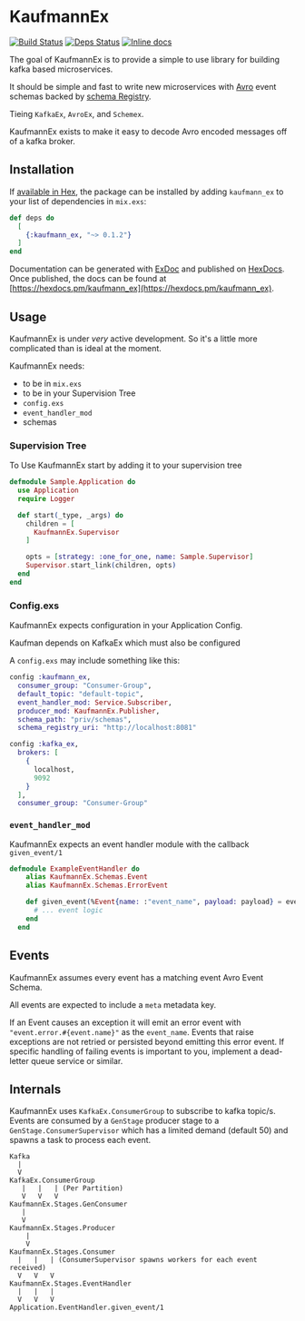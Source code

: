 # KaufmannEx

[![Build Status](https://travis-ci.org/sevenmind/kaufmann_ex.svg?branch=master)](https://travis-ci.org/sevenmind/kaufmann_ex)
[![Deps Status](https://beta.hexfaktor.org/badge/all/github/sevenmind/kaufmann_ex.svg)](https://beta.hexfaktor.org/github/sevenmind/kaufmann_ex) [![Inline docs](http://inch-ci.org/github/sevenmind/kaufmann_ex.svg)](http://inch-ci.org/github/sevenmind/kaufmann_ex)

The goal of KaufmannEx is to provide a simple to use library for building kafka based microservices.

It should be simple and fast to write new microservices with [Avro](https://avro.apache.org/docs/current/) event schemas backed by [schema Registry](https://docs.confluent.io/current/schema-registry/docs/index.html).

Tieing `KafkaEx`, `AvroEx`, and `Schemex`.

KaufmannEx exists to make it easy to decode Avro encoded messages off of a kafka broker.

## Installation

If [available in Hex](https://hex.pm/docs/publish), the package can be installed
by adding `kaufmann_ex` to your list of dependencies in `mix.exs`:

```elixir
def deps do
  [
    {:kaufmann_ex, "~> 0.1.2"}
  ]
end
```

Documentation can be generated with [ExDoc](https://github.com/elixir-lang/ex_doc)
and published on [HexDocs](https://hexdocs.pm). Once published, the docs can
be found at [https://hexdocs.pm/kaufmann_ex](https://hexdocs.pm/kaufmann_ex).

## Usage

KaufmannEx is under _very_ active development. So it's a little more complicated than is ideal at the moment.

KaufmannEx needs:

* to be in `mix.exs`
* to be in your Supervision Tree
* `config.exs`
* `event_handler_mod`
* schemas

### Supervision Tree

To Use KaufmannEx start by adding it to your supervision tree

```elixir
defmodule Sample.Application do
  use Application
  require Logger

  def start(_type, _args) do
    children = [
      KaufmannEx.Supervisor
    ]

    opts = [strategy: :one_for_one, name: Sample.Supervisor]
    Supervisor.start_link(children, opts)
  end
end
```

### Config.exs

KaufmannEx expects configuration in your Application Config.

Kaufman depends on KafkaEx which must also be configured

A `config.exs` may include something like this:

```elixir
config :kaufmann_ex,
  consumer_group: "Consumer-Group",
  default_topic: "default-topic",
  event_handler_mod: Service.Subscriber,
  producer_mod: KaufmannEx.Publisher,
  schema_path: "priv/schemas",
  schema_registry_uri: "http://localhost:8081"

config :kafka_ex,
  brokers: [
    {
      localhost,
      9092
    }
  ],
  consumer_group: "Consumer-Group"
```

### `event_handler_mod`

KaufmannEx expects an event handler module with the callback `given_event/1`

```elixir
defmodule ExampleEventHandler do
    alias KaufmannEx.Schemas.Event
    alias KaufmannEx.Schemas.ErrorEvent

    def given_event(%Event{name: :"event_name", payload: payload} = event) do
      # ... event logic
    end
  end
```

## Events

KaufmannEx assumes every event has a matching event Avro Event Schema.

All events are expected to include a `meta` metadata key.

If an Event causes an exception it will emit an error event with `"event.error.#{event.name}"` as the `event_name`. Events that raise exceptions are not retried or persisted beyond emitting this error event. If specific handling of failing events is important to you, implement a dead-letter queue service or similar.

## Internals

KaufmannEx uses `KafkaEx.ConsumerGroup` to subscribe to kafka topic/s. Events are consumed by a `GenStage` producer stage to a `GenStage.ConsumerSupervisor` which has a limited demand (default 50) and spawns a task to process each event.

```
Kafka
  |
  V
KafkaEx.ConsumerGroup
   |   |   | (Per Partition)
   V   V   V
KaufmannEx.Stages.GenConsumer
   |
   V
KaufmannEx.Stages.Producer
    |
    V
KaufmannEx.Stages.Consumer
  |   |   | (ConsumerSupervisor spawns workers for each event received)
  V   V   V
KaufmannEx.Stages.EventHandler
  |   |   |
  V   V   V
Application.EventHandler.given_event/1
```
